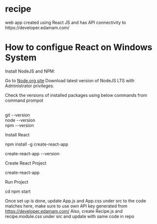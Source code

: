 # recipe

<html>
 web app created using React JS and has API connectivity to https://developer.edamam.com/

<h1> How to configue React on Windows System </h1>

<body>
  
<b1> Install NodeJS and NPM: </b1>

Go to <a href="https://nodejs.org/en/" target="_blank">Node.org site</a>
Download latest version of NodeJS LTS with Administrator privileges.

Check the versions of installed packages using below commands from command prompot 

<br>git --version
<br>node --version
<br>npm --version


<b2> Install React </b2>

npm install -g create-react-app


create-react-app --version


Create React Project

create-react-app <projectname>

Run Project

cd <projectname>
npm start

Once set up is done, update App.js and App.css under src to the code matches here, make sure to use own API key generated from https://developer.edamam.com/  Also, create Recipe.js and recipe.module.css under src and update with same code in repo

</body>
</html>

